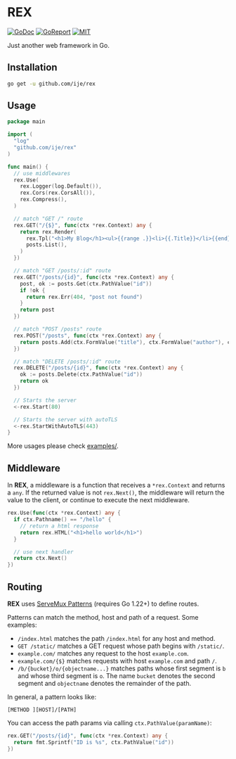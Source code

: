 # REX

[![GoDoc](https://godoc.org/github.com/ije/rex?status.svg)](https://godoc.org/github.com/ije/rex)
[![GoReport](https://goreportcard.com/badge/github.com/ije/rex)](https://goreportcard.com/report/github.com/ije/rex)
[![MIT](https://img.shields.io/badge/license-MIT-green)](./LICENSE)

Just another web framework in Go.

## Installation

```bash
go get -u github.com/ije/rex
```

## Usage

```go
package main

import (
  "log"
  "github.com/ije/rex"
)

func main() {
  // use middlewares
  rex.Use(
    rex.Logger(log.Default()),
    rex.Cors(rex.CorsAll()),
    rex.Compress(),
  )

  // match "GET /" route
  rex.GET("/{$}", func(ctx *rex.Context) any {
    return rex.Render(
      rex.Tpl("<h1>My Blog</h1><ul>{{range .}}<li>{{.Title}}</li>{{end}}</ul>"),
      posts.List(),
    )
  })

  // match "GET /posts/:id" route
  rex.GET("/posts/{id}", func(ctx *rex.Context) any {
    post, ok := posts.Get(ctx.PathValue("id"))
    if !ok {
      return rex.Err(404, "post not found")
    }
    return post
  })

  // match "POST /posts" route
  rex.POST("/posts", func(ctx *rex.Context) any {
    return posts.Add(ctx.FormValue("title"), ctx.FormValue("author"), ctx.FormValue("content"))
  })

  // match "DELETE /posts/:id" route
  rex.DELETE("/posts/{id}", func(ctx *rex.Context) any {
    ok := posts.Delete(ctx.PathValue("id"))
    return ok
  })

  // Starts the server
  <-rex.Start(80)

  // Starts the server with autoTLS
  <-rex.StartWithAutoTLS(443)
}
```

More usages please check [examples/](./examples).

## Middleware

In **REX**, a middleware is a function that receives a `*rex.Context` and returns a `any`. If the returned value is not `rex.Next()`, the middleware will return the value to the client, or continue to execute the next middleware.

```go
rex.Use(func(ctx *rex.Context) any {
  if ctx.Pathname() == "/hello" {
    // return a html response
    return rex.HTML("<h1>hello world</h1>")
  }

  // use next handler
  return ctx.Next()
})
```

## Routing

**REX** uses [ServeMux Patterns](https://pkg.go.dev/net/http#ServeMux) (requires Go 1.22+) to define routes.

Patterns can match the method, host and path of a request. Some examples:

- `/index.html` matches the path `/index.html` for any host and method.
- `GET /static/` matches a GET request whose path begins with `/static/`.
- `example.com/` matches any request to the host `example.com`.
- `example.com/{$}` matches requests with host `example.com` and path `/`.
- `/b/{bucket}/o/{objectname...}` matches paths whose first segment is `b` and whose third segment is `o`. The name `bucket` denotes the second segment and `objectname` denotes the remainder of the path.

In general, a pattern looks like:
```
[METHOD ][HOST]/[PATH]
```

You can access the path params via calling `ctx.PathValue(paramName)`:

```go
rex.GET("/posts/{id}", func(ctx *rex.Context) any {
  return fmt.Sprintf("ID is %s", ctx.PathValue("id"))
})
```
